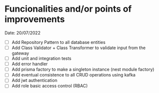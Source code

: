 # Funcionalities and/or points of improvements

Date: 20/07/2022

- [ ] Add Repository Pattern to all database entities
- [ ] Add Class Validator + Class Transformer to validate input from the gateway
- [ ] Add unit and integration tests
- [ ] Add error handler 
- [ ] Add prisma factory to make a singleton instance (nest module factory)
- [ ] Add eventual consistence to all CRUD operations using kafka
- [ ] Add jwt authentication
- [ ] Add role basic access control (RBAC)